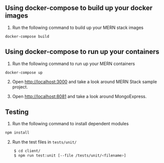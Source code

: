 ## Using docker-compose to build up your docker images

1. Run the following command to build up your MERN stack images

```bash
docker-compose build
```

## Using docker-compose to run up your containers

1. Run the following command to run up your MERN containers

```bash
docker-compose up
```


2. Open [http://localhost:3000](http://localhost:8080) and take a look around MERN Stack sample project.

3. Open [http://localhost:8081](http://localhost:8081) and take a look around MongoExpress.


## Testing

1. Run the following command to install dependent modules
```bash
npm install
```

2. Run the test files in `tests/unit/`
```bash
    $ cd client/
    $ npm run test:unit [--file /tests/unit/<filename>]
```

